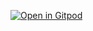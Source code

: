 [![Open in Gitpod](https://gitpod.io/button/open-in-gitpod.svg)](https://gitpod.io/#https://github.com/gusdoe/gitpod_flttr)
